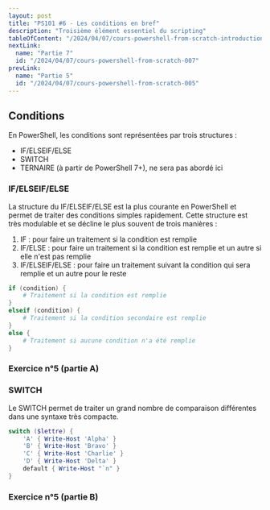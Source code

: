 ```yaml
---
layout: post
title: "PS101 #6 - Les conditions en bref"
description: "Troisième élément essentiel du scripting"
tableOfContent: "/2024/04/07/cours-powershell-from-scratch-introduction#table-des-matières"
nextLink:
  name: "Partie 7"
  id: "/2024/04/07/cours-powershell-from-scratch-007"
prevLink:
  name: "Partie 5"
  id: "/2024/04/07/cours-powershell-from-scratch-005"
---
```


## Conditions

En PowerShell, les conditions sont représentées par trois structures :

- IF/ELSEIF/ELSE
- SWITCH
- TERNAIRE (à partir de PowerShell 7+), ne sera pas abordé ici

### IF/ELSEIF/ELSE

La structure du IF/ELSEIF/ELSE est la plus courante en PowerShell et permet de traiter des conditions simples rapidement. Cette structure est très modulable et se décline le plus souvent de trois manières :

1. IF : pour faire un traitement si la condition est remplie
2. IF/ELSE : pour faire un traitement si la condition est remplie et un autre si elle n'est pas remplie
3. IF/ELSEIF/ELSE : pour faire un traitement suivant la condition qui sera remplie et un autre pour le reste

```powershell
if (condition) {
    # Traitement si la condition est remplie
}
elseif (condition) {
    # Traitement si la condition secondaire est remplie
}
else {
    # Traitement si aucune condition n'a été remplie
}
```

### Exercice n°5 (partie A)

### SWITCH

Le SWITCH permet de traiter un grand nombre de comparaison différentes dans une syntaxe très compacte.

```powershell
switch ($lettre) {
    'A' { Write-Host 'Alpha' }
    'B' { Write-Host 'Bravo' }
    'C' { Write-Host 'Charlie' }
    'D' { Write-Host 'Delta' }
    default { Write-Host "`n" }
}
```

### Exercice n°5 (partie B)

```powershell

```
